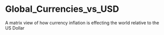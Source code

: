 # Global_Currencies_vs_USD
 A matrix view of how currency inflation is effecting the world relative to the US Dollar
